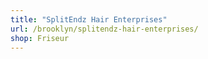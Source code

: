 ```yaml
---
title: "SplitEndz Hair Enterprises"
url: /brooklyn/splitendz-hair-enterprises/
shop: Friseur
---
```

